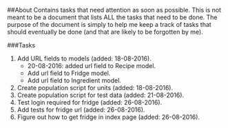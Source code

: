 ##About
Contains tasks that need attention as soon as possible. This is not 
meant to be a document that lists ALL the tasks that need to be done. 
The purpose of the document is simply to help me keep a track of tasks
that should eventually be done (and that are likely to be forgotten by
me).

###Tasks
1. Add URL fields to models (added: 18-08-2016).
    - 20-08-2016: added url field to Recipe model.
    - Add url field to Fridge model.
    - Add url field to Ingredient model.
2. Create population script for units (added: 18-08-2016).
3. Create population script for test data (added: 21-08-2016).
4. Test login required for fridge (added: 26-08-2016).
5. Add tests for fridge url (added: 26-08-2016).
6. Figure out how to get fridge in index page (added: 26-08-2016).
